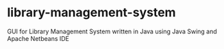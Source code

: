 # library-management-system
GUI for Library Management System written in Java using Java Swing and  Apache Netbeans IDE
